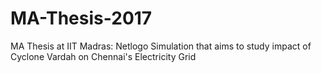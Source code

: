 # MA-Thesis-2017
MA Thesis at IIT Madras: Netlogo Simulation that aims to study impact of Cyclone Vardah on Chennai's Electricity Grid

